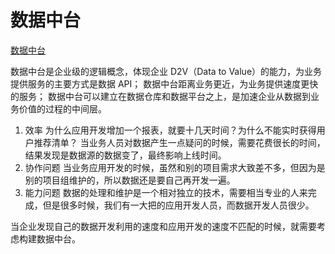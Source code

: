 # 数据中台

[数据中台](https://www.toutiao.com/i6669917619883082251/)

数据中台是企业级的逻辑概念，体现企业 D2V（Data to Value）的能力，为业务提供服务的主要方式是数据 API；
数据中台距离业务更近，为业务提供速度更快的服务；
数据中台可以建立在数据仓库和数据平台之上，是加速企业从数据到业务价值的过程的中间层。


1. 效率
    为什么应用开发增加一个报表，就要十几天时间？为什么不能实时获得用户推荐清单？
    当业务人员对数据产生一点疑问的时候，需要花费很长的时间，结果发现是数据源的数据变了，最终影响上线时间。
2. 协作问题
    当业务应用开发的时候，虽然和别的项目需求大致差不多，但因为是别的项目组维护的，所以数据还是要自己再开发一遍。
3. 能力问题
    数据的处理和维护是一个相对独立的技术，需要相当专业的人来完成，但是很多时候，我们有一大把的应用开发人员，而数据开发人员很少。

当企业发现自己的数据开发利用的速度和应用开发的速度不匹配的时候，就需要考虑构建数据中台。
